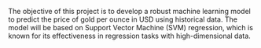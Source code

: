 The objective of this project is to develop a robust machine learning model to predict the price of gold per ounce in USD using historical data. The model will be based on Support Vector Machine (SVM) regression,  which is known for its effectiveness in regression tasks with high-dimensional data.
